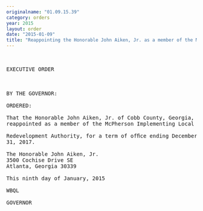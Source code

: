 ```yaml
---
originalname: "01.09.15.39"
category: orders
year: 2015
layout: order
date: "2015-01-09"
title: "Reappointing the Honorable John Aiken, Jr. as a member of the McPherson Implementing Local Redevelopment Authority"
---
```

<pre>
 

EXECUTIVE ORDER

 

BY THE GOVERNOR:

ORDERED:

That the Honorable John Aiken, Jr. of Cobb County, Georgia, is
reappointed as a member of the McPherson Implementing Local

Redevelopment Authority, for a term of ofﬁce ending December
31, 2017.

The Honorable John Aiken, Jr.
3500 Cochise Drive SE
Atlanta, Georgia 30339

This ninth day of January, 2015

WBQL

GOVERNOR

 

 

 

</pre>
